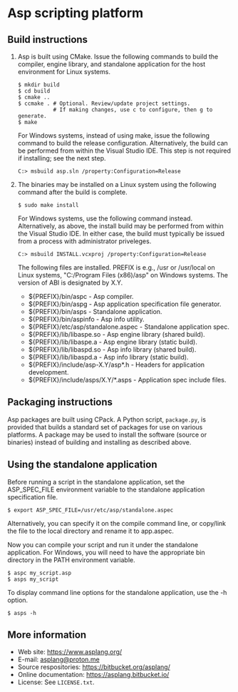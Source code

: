 Asp scripting platform
======================

Build instructions
------------------

1.  Asp is built using CMake. Issue the following commands to build the
    compiler, engine library, and standalone application for the host
    environment for Linux systems.

    ```
    $ mkdir build
    $ cd build
    $ cmake ..
    $ ccmake . # Optional. Review/update project settings.
               # If making changes, use c to configure, then g to generate.
    $ make
    ```

    For Windows systems, instead of using make, issue the following command
    to build the release configuration. Alternatively, the build can be
    performed from within the Visual Studio IDE. This step is not required if
    installing; see the next step.

    ```
    C:> msbuild asp.sln /property:Configuration=Release
    ```

2.  The binaries may be installed on a Linux system using the following command
    after the build is complete.

    ```
    $ sudo make install
    ```

    For Windows systems, use the following command instead. Alternatively,
    as above, the install build may be performed from within the Visual Studio
    IDE. In either case, the build must typically be issued from a process with
    administrator priveleges.

    ```
    C:> msbuild INSTALL.vcxproj /property:Configuration=Release
    ```

    The following files are installed. PREFIX is e.g., /usr or /usr/local on
    Linux systems, "C:/Program Files (x86)/asp" on Windows systems. The version
    of ABI is designated by X.Y.

    - ${PREFIX}/bin/aspc - Asp compiler.
    - ${PREFIX}/bin/aspg - Asp application specification file generator.
    - ${PREFIX}/bin/asps - Standalone application.
    - ${PREFIX}/bin/aspinfo - Asp info utility.
    - ${PREFIX}/etc/asp/standalone.aspec - Standalone application spec.
    - ${PREFIX}/lib/libaspe.so - Asp engine library (shared build).
    - ${PREFIX}/lib/libaspe.a - Asp engine library (static build).
    - ${PREFIX}/lib/libaspd.so - Asp info library (shared build).
    - ${PREFIX}/lib/libaspd.a - Asp info library (static build).
    - ${PREFIX}/include/asp-X.Y/asp*.h - Headers for application development.
    - ${PREFIX}/include/asps/X.Y/*.asps - Application spec include files.

Packaging instructions
----------------------

Asp packages are built using CPack. A Python script, `package.py`, is provided
that builds a standard set of packages for use on various platforms. A package
may be used to install the software (source or binaries) instead of building
and installing as described above.

Using the standalone application
--------------------------------

Before running a script in the standalone application, set the ASP_SPEC_FILE
environment variable to the standalone application specification file.

```
$ export ASP_SPEC_FILE=/usr/etc/asp/standalone.aspec
```

Alternatively, you can specify it on the compile command line, or copy/link the
file to the local directory and rename it to app.aspec.

Now you can compile your script and run it under the standalone application.
For Windows, you will need to have the appropriate bin directory in the PATH
environment variable.

```
$ aspc my_script.asp
$ asps my_script
```

To display command line options for the standalone application, use the -h
option.

```
$ asps -h
```

More information
----------------

- Web site: https://www.asplang.org/
- E-mail: asplang@proton.me
- Source respositories: https://bitbucket.org/asplang/
- Online documentation: https://asplang.bitbucket.io/
- License: See `LICENSE.txt`.
